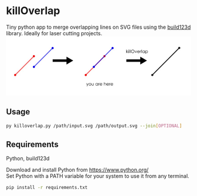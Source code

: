 # killOverlap
Tiny python app to merge overlapping lines on SVG files using the [build123d](https://github.com/gumyr/build123d) library. Ideally for laser cutting projects.
![Explanatory image](https://raw.githubusercontent.com/ezequielleonzybert/killoverlap/main/img/readme_img.jpg)

## Usage
```sh
py killoverlap.py /path/input.svg /path/output.svg --join[OPTIONAL]
```

## Requirements
Python, build123d

Download and install Python from https://www.python.org/<br>
Set Python with a PATH variable for your system to use it from any terminal.

```sh
pip install -r requirements.txt
```
